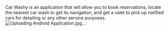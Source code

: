 Car Washy is an application that will allow you to book reservations, locate the nearest car wash to get its navigation, and get a valet to pick up notified cars for detailing or any other service purposes.
![Uploading Android Application.jpg…]()

